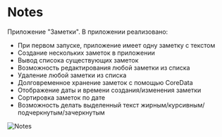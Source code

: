 # Notes

Приложение "Заметки". В приложении реализовано:
- При первом запуске, приложение имеет одну заметку с текстом
- Создание нескольких заметок в приложении
- Вывод списока существующих заметок
- Возможность редактирования любой заметки из списка
- Удаление любой заметки из списка
- Долговременное хранение заметок с помощью CoreData
- Отображение даты и времени создания/изменения заметки
- Сортировка заметок по дате
- Возможность делать выделенный текст жирным/курсивным/подчеркнутым/зачеркнутым


![Notes](https://user-images.githubusercontent.com/91836127/157431367-d3e21a32-239d-47fa-b848-66aeff30cbf5.gif)
